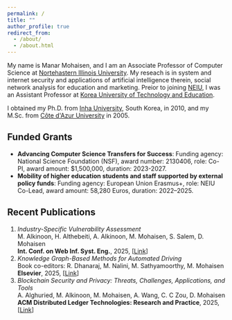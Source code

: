 ```yaml
---
permalink: /
title: ""
author_profile: true
redirect_from: 
  - /about/
  - /about.html
---
```


My name is Manar Mohaisen, and I am an Associate Professor of Computer Science at [Nortehastern Illinois University](https://www.neiu.edu). My reseach is in system and internet security and applications of artificial intelligence therein, social network analysis for education and marketing. Preior to joining [NEIU](https://www.neiu.edu), I was an Assistant Professor at [Korea University of Technology and Education](koreatech.ac.kr). 

I obtained my Ph.D. from [Inha University](inha.ac.kr), South Korea, in 2010, and my M.Sc. from [Côte d'Azur University](https://univ-cotedazur.fr/) in 2005.


Funded Grants
-------
- **Advancing Computer Science Transfers for Success**: Funding agency: National Science Foundation (NSF), award number: 2130406, role: Co-PI, award amount: $1,500,000, duration: 2023-2027.
- **Mobility of higher education students and staff supported by external policy funds**: Funding agency: European Union Erasmus+, role: NEIU Co-Lead, award amount: 58,280 Euros, duration: 2022–2025.

Recent Publications 
----
<ol>
  <li>
    <em>Industry-Specific Vulnerability Assessment</em><br>
    M. Alkinoon, H. Althebeiti, A. Alkinoon, M. Mohaisen, S. Salem, D. Mohaisen<br>
    <strong>Int. Conf. on Web Inf. Syst. Eng.</strong>, 2025, [<a href="https://link.springer.com/chapter/10.1007/978-981-96-0576-7_10" target="_blank">Link</a>]
  </li>

  <li>
    <em>Knowledge Graph-Based Methods for Automated Driving</em><br>
    Book co-editors: R. Dhanaraj, M. Nalini, M. Sathyamoorthy, M. Mohaisen<br>
    <strong>Elsevier</strong>, 2025, [<a href="https://www.sciencedirect.com/book/9780443300400/knowledge-graph-based-methods-for-automated-driving#book-info" target="_blank">Link</a>]
  </li>

  <li>
    <em>Blockchain Security and Privacy: Threats, Challenges, Applications, and Tools</em><br>
    A. Alghuried, M. Alkinoon, M. Mohaisen, A. Wang, C. C Zou, D. Mohaisen<br>
    <strong>ACM Distributed Ledger Technologies: Research and Practice</strong>, 2025, [<a href="https://dl.acm.org/doi/abs/10.1145/3716323" target="_blank">Link</a>]
  </li>
</ol>

